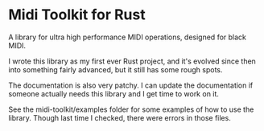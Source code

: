# Midi Toolkit for Rust

A library for ultra high performance MIDI operations, designed for black MIDI.

I wrote this library as my first ever Rust project, and it's evolved since then into something fairly advanced, but it still has some rough spots.

The documentation is also very patchy. I can update the documentation if someone actually needs this library and I get time to work on it.

See the midi-toolkit/examples folder for some examples of how to use the library. Though last time I checked, there were errors in those files.
